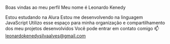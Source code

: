 Boas vindas ao meu perfil 
Meu nome é Leonardo Kenedy

Estou estudando na Alura
Estou me desenvolvendo na linguagem JavaScript
Utilizo esse espaço para minha organização e compartilhamento dos meu projetos desenvolvidos
Você pode entrar em contato comigo 📫
leonardokenedysilvaalves@gmail.com
